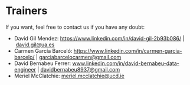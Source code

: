 # Trainers
If you want, feel free to contact us if you have any doubt:

* David Gil Mendez: https://www.linkedin.com/in/david-gil-2b93b086/ | david.gil@ua.es
* Carmen García Barceló: https://www.linkedin.com/in/carmen-garcia-barcelo/ | garciabarcelocarmen@gmail.com
* David Bernabeu Ferrer: www.linkedin.com/in/david-bernabeu-data-engineer | davidbernabeu8937@gmail.com
* Meriel McClatchie: meriel.mcclatchie@ucd.ie
